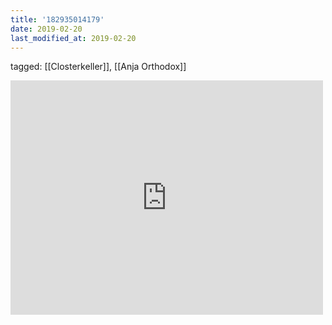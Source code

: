 ```yaml
---
title: '182935014179'
date: 2019-02-20
last_modified_at: 2019-02-20
---
```

tagged: [[Closterkeller]], [[Anja Orthodox]]
<iframe allow="accelerometer; autoplay; clipboard-write; encrypted-media; gyroscope; picture-in-picture" allowfullscreen="" frameborder="0" height="375" id="youtube_iframe" src="https://www.youtube.com/embed/Et_hL9ysrs4?feature=oembed&amp;enablejsapi=1&amp;origin=https://safe.txmblr.com&amp;wmode=opaque" width="500"></iframe>